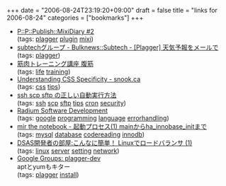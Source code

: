 +++
date = "2006-08-24T23:19:20+09:00"
draft = false
title = "links for 2006-08-24"
categories = ["bookmarks"]
+++

<ul class="delicious">
	<li>
		<div class="delicious-link"><a href="http://xcezx.net/blog/development/plagger-plugin-publish-mixidiary-2.html">P::P::Publish::MixiDiary #2</a></div>
		<div class="delicious-tags">(tags: <a href="http://del.icio.us/nobu666/plagger">plagger</a> <a href="http://del.icio.us/nobu666/plugin">plugin</a> <a href="http://del.icio.us/nobu666/mixi">mixi</a>)</div>
	</li>
	<li>
		<div class="delicious-link"><a href="http://subtech.g.hatena.ne.jp/miyagawa/20060823/1156334446">subtechグループ - Bulknews::Subtech - [Plagger] 天気予報をメールで</a></div>
		<div class="delicious-tags">(tags: <a href="http://del.icio.us/nobu666/plagger">plagger</a>)</div>
	</li>
	<li>
		<div class="delicious-link"><a href="http://www.cudan.com/kinniku/abdominal.html#">筋肉トレーニング講座 腹筋</a></div>
		<div class="delicious-tags">(tags: <a href="http://del.icio.us/nobu666/life">life</a> <a href="http://del.icio.us/nobu666/training">training</a>)</div>
	</li>
	<li>
		<div class="delicious-link"><a href="http://www.snook.ca/archives/html_and_css/understanding_c/">Understanding CSS Specificity - snook.ca</a></div>
		<div class="delicious-tags">(tags: <a href="http://del.icio.us/nobu666/css">css</a> <a href="http://del.icio.us/nobu666/tips">tips</a>)</div>
	</li>
	<li>
		<div class="delicious-link"><a href="http://sonic64.com/2004-11-17.html">ssh scp sftp の正しい自動実行方法</a></div>
		<div class="delicious-tags">(tags: <a href="http://del.icio.us/nobu666/ssh">ssh</a> <a href="http://del.icio.us/nobu666/scp">scp</a> <a href="http://del.icio.us/nobu666/sftp">sftp</a> <a href="http://del.icio.us/nobu666/tips">tips</a> <a href="http://del.icio.us/nobu666/cron">cron</a> <a href="http://del.icio.us/nobu666/security">security</a>)</div>
	</li>
	<li>
		<div class="delicious-link"><a href="http://www.radiumsoftware.com/0608.html#060823">Radium Software Development</a></div>
		<div class="delicious-tags">(tags: <a href="http://del.icio.us/nobu666/google">google</a> <a href="http://del.icio.us/nobu666/programming">programming</a> <a href="http://del.icio.us/nobu666/language">language</a> <a href="http://del.icio.us/nobu666/errorhandling">errorhandling</a>)</div>
	</li>
	<li>
		<div class="delicious-link"><a href="http://d.hatena.ne.jp/mir/20060824/p1">mir the notebook - 起動プロセス(1) mainからha_innobase_initまで</a></div>
		<div class="delicious-tags">(tags: <a href="http://del.icio.us/nobu666/mysql">mysql</a> <a href="http://del.icio.us/nobu666/database">database</a> <a href="http://del.icio.us/nobu666/codereading">codereading</a> <a href="http://del.icio.us/nobu666/innodb">innodb</a>)</div>
	</li>
	<li>
		<div class="delicious-link"><a href="http://dsas.blog.klab.org/archives/50664843.html">DSAS開発者の部屋:こんなに簡単！ Linuxでロードバランサ (1)</a></div>
		<div class="delicious-tags">(tags: <a href="http://del.icio.us/nobu666/linux">linux</a> <a href="http://del.icio.us/nobu666/server">server</a> <a href="http://del.icio.us/nobu666/setting">setting</a> <a href="http://del.icio.us/nobu666/network">network</a>)</div>
	</li>
	<li>
		<div class="delicious-link"><a href="http://groups.google.com/group/plagger-dev/browse_thread/thread/62a45320099b3319/b3a3d0abfda65cc0#b3a3d0abfda65cc0">Google Groups: plagger-dev</a></div>
		<div class="delicious-extended">aptとyumもキター</div>
		<div class="delicious-tags">(tags: <a href="http://del.icio.us/nobu666/plagger">plagger</a> <a href="http://del.icio.us/nobu666/install">install</a>)</div>
	</li>
</ul>
